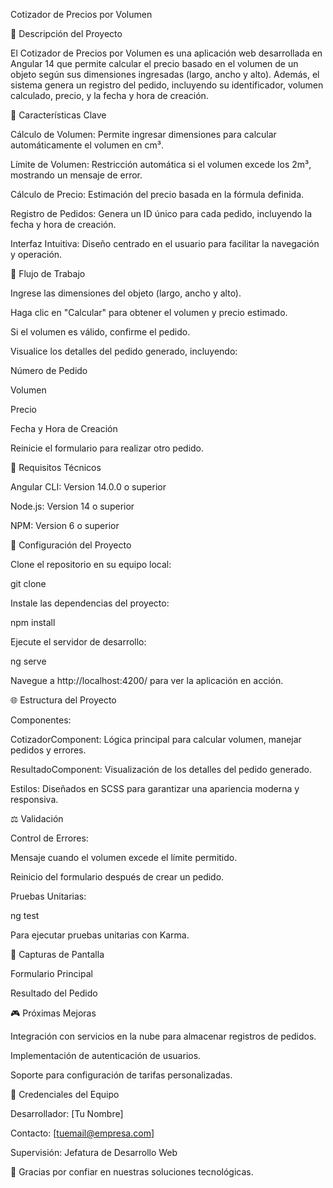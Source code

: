 Cotizador de Precios por Volumen

🚀 Descripción del Proyecto

El Cotizador de Precios por Volumen es una aplicación web desarrollada en Angular 14 que permite calcular el precio basado en el volumen de un objeto según sus dimensiones ingresadas (largo, ancho y alto). Además, el sistema genera un registro del pedido, incluyendo su identificador, volumen calculado, precio, y la fecha y hora de creación.

🔄 Características Clave

Cálculo de Volumen: Permite ingresar dimensiones para calcular automáticamente el volumen en cm³.

Límite de Volumen: Restricción automática si el volumen excede los 2m³, mostrando un mensaje de error.

Cálculo de Precio: Estimación del precio basada en la fórmula definida.

Registro de Pedidos: Genera un ID único para cada pedido, incluyendo la fecha y hora de creación.

Interfaz Intuitiva: Diseño centrado en el usuario para facilitar la navegación y operación.

🔄 Flujo de Trabajo

Ingrese las dimensiones del objeto (largo, ancho y alto).

Haga clic en "Calcular" para obtener el volumen y precio estimado.

Si el volumen es válido, confirme el pedido.

Visualice los detalles del pedido generado, incluyendo:

Número de Pedido

Volumen

Precio

Fecha y Hora de Creación

Reinicie el formulario para realizar otro pedido.

🔧 Requisitos Técnicos

Angular CLI: Version 14.0.0 o superior

Node.js: Version 14 o superior

NPM: Version 6 o superior

🔄 Configuración del Proyecto

Clone el repositorio en su equipo local:

git clone <repositorio-url>

Instale las dependencias del proyecto:

npm install

Ejecute el servidor de desarrollo:

ng serve

Navegue a http://localhost:4200/ para ver la aplicación en acción.

🌐 Estructura del Proyecto

Componentes:

CotizadorComponent: Lógica principal para calcular volumen, manejar pedidos y errores.

ResultadoComponent: Visualización de los detalles del pedido generado.

Estilos: Diseñados en SCSS para garantizar una apariencia moderna y responsiva.

⚖️ Validación

Control de Errores:

Mensaje cuando el volumen excede el límite permitido.

Reinicio del formulario después de crear un pedido.

Pruebas Unitarias:

ng test

Para ejecutar pruebas unitarias con Karma.

🎨 Capturas de Pantalla

Formulario Principal



Resultado del Pedido



🎮 Próximas Mejoras

Integración con servicios en la nube para almacenar registros de pedidos.

Implementación de autenticación de usuarios.

Soporte para configuración de tarifas personalizadas.

🚜 Credenciales del Equipo

Desarrollador: [Tu Nombre]

Contacto: [tuemail@empresa.com]

Supervisión: Jefatura de Desarrollo Web

🙏 Gracias por confiar en nuestras soluciones tecnológicas.